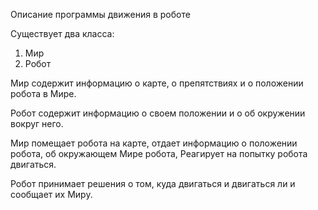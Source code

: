 Описание программы движения в роботе 


Существует два класса: 

1. Мир 
2. Робот 

Мир содержит информацию о карте, о препятствиях и о положении робота в Мире.

Робот содержит информацию о своем положении и о об окружении вокруг него.

Мир помещает робота на карте, отдает информацию о положении робота, об окружающем Мире робота, 
Реагирует на попытку робота двигаться.

Робот принимает решения о том, куда двигаться и двигаться ли и сообщает их Миру.